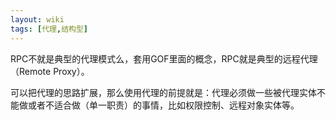 ```yaml
---
layout: wiki
tags: [代理,结构型]
---
```


RPC不就是典型的代理模式么，套用GOF里面的概念，RPC就是典型的远程代理（Remote Proxy）。

可以把代理的思路扩展，那么使用代理的前提就是：代理必须做一些被代理实体不能做或者不适合做（单一职责）的事情，比如权限控制、远程对象实体等。